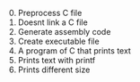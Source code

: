0. Preprocess C file
1. Doesnt link a C file
2. Generate assembly code
3. Create executable file
4. A program of C that prints text
5. Prints text with printf
6. Prints different size
